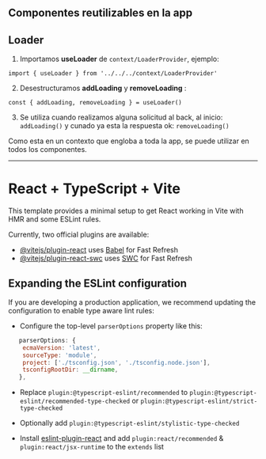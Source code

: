 ## Componentes reutilizables en la app

## Loader

1. Importamos **useLoader** de `context/LoaderProvider`, ejemplo:

`import { useLoader } from '../../../context/LoaderProvider'`

2. Desestructuramos **addLoading** y **removeLoading** :

`const { addLoading, removeLoading } = useLoader()`

3. Se utiliza cuando realizamos alguna solicitud al back, al inicio: `addLoading()` y cunado ya esta la respuesta ok: `removeLoading()`

Como esta en un contexto que engloba a toda la app, se puede utilizar en todos los componentes.

---

# React + TypeScript + Vite

This template provides a minimal setup to get React working in Vite with HMR and some ESLint rules.

Currently, two official plugins are available:

- [@vitejs/plugin-react](https://github.com/vitejs/vite-plugin-react/blob/main/packages/plugin-react/README.md) uses [Babel](https://babeljs.io/) for Fast Refresh
- [@vitejs/plugin-react-swc](https://github.com/vitejs/vite-plugin-react-swc) uses [SWC](https://swc.rs/) for Fast Refresh

## Expanding the ESLint configuration

If you are developing a production application, we recommend updating the configuration to enable type aware lint rules:

- Configure the top-level `parserOptions` property like this:

```js
   parserOptions: {
    ecmaVersion: 'latest',
    sourceType: 'module',
    project: ['./tsconfig.json', './tsconfig.node.json'],
    tsconfigRootDir: __dirname,
   },
```

- Replace `plugin:@typescript-eslint/recommended` to `plugin:@typescript-eslint/recommended-type-checked` or `plugin:@typescript-eslint/strict-type-checked`

- Optionally add `plugin:@typescript-eslint/stylistic-type-checked`

- Install [eslint-plugin-react](https://github.com/jsx-eslint/eslint-plugin-react) and add `plugin:react/recommended` & `plugin:react/jsx-runtime` to the `extends` list
